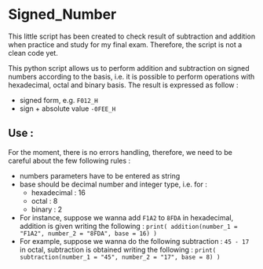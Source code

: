 # Signed_Number

This little script has been created to check result of subtraction and addition when practice and study for my final exam. Therefore, the script is not a clean code yet.

This python script allows us to perform addition and subtraction on signed numbers according to the basis, i.e. it is possible to perform operations with hexadecimal, octal and binary basis. The result is expressed as follow :
* signed form, e.g. ```F012_H```
* sign + absolute value  ```-0FEE_H```

## Use :
For the moment, there is no errors handling, therefore, we need to be careful about the few following rules :
* numbers parameters have to be entered as string
* base should be decimal number and integer type, i.e. for :
    * hexadecimal : 16
    * octal : 8
    * binary : 2
* For instance, suppose we wanna add ```F1A2``` to ```8FDA``` in hexadecimal, addition is given writing the following :
    ``` print( addition(number_1 = "F1A2", number_2 = "8FDA", base = 16) ) ```
* For example, suppose we wanna do the following subtraction : ```45 - 17``` in octal, subtraction is obtained writing the following :
    ``` print( subtraction(number_1 = "45", number_2 = "17", base = 8) ) ```
